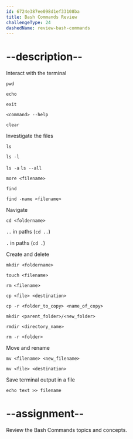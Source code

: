 ```yaml
---
id: 6724e387ee098d1ef33108ba
title: Bash Commands Review
challengeType: 24
dashedName: review-bash-commands
---
```


# --description--

Interact with the terminal

`pwd`

`echo`

`exit`

`<command> --help`

`clear`



Investigate the files

`ls`

`ls -l`

`ls -a` `ls --all`

`more <filename>`

`find`

`find -name <filename>`



Navigate 

`cd <foldername>`

`..` in paths (`cd ..`)

`.` in paths (`cd .`)




Create and delete

`mkdir <foldername>`

`touch <filename>`

`rm <filename>`

`cp <file> <destination>`

`cp -r <folder_to_copy> <name_of_copy>`

`mkdir <parent_folder>/<new_folder>`

`rmdir <directory_name>`

`rm -r <folder>`



Move and rename

`mv <filename> <new_filename>`

`mv <file> <destination>`



Save terminal output in a file

`echo text >> filename`


# --assignment--

Review the Bash Commands topics and concepts.
